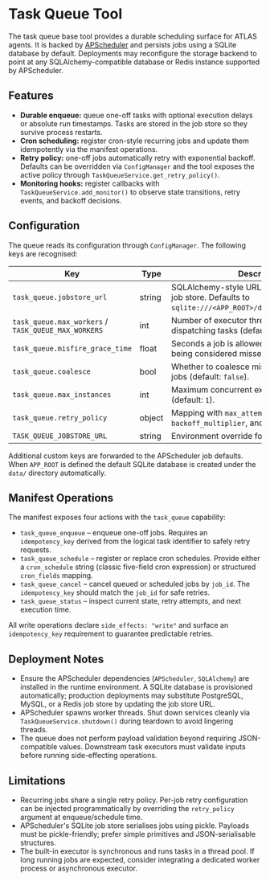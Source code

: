 # Task Queue Tool

The task queue base tool provides a durable scheduling surface for ATLAS agents.
It is backed by [APScheduler](https://apscheduler.readthedocs.io/) and persists
jobs using a SQLite database by default.  Deployments may reconfigure the
storage backend to point at any SQLAlchemy-compatible database or Redis
instance supported by APScheduler.

## Features

* **Durable enqueue:** queue one-off tasks with optional execution delays or
  absolute run timestamps. Tasks are stored in the job store so they survive
  process restarts.
* **Cron scheduling:** register cron-style recurring jobs and update them
  idempotently via the manifest operations.
* **Retry policy:** one-off jobs automatically retry with exponential backoff.
  Defaults can be overridden via `ConfigManager` and the tool exposes the active
  policy through `TaskQueueService.get_retry_policy()`.
* **Monitoring hooks:** register callbacks with
  `TaskQueueService.add_monitor()` to observe state transitions, retry events,
  and backoff decisions.

## Configuration

The queue reads its configuration through `ConfigManager`.  The following keys
are recognised:

| Key | Type | Description |
| --- | ---- | ----------- |
| `task_queue.jobstore_url` | string | SQLAlchemy-style URL for the APScheduler job store. Defaults to `sqlite:///<APP_ROOT>/data/task_queue.sqlite`. |
| `task_queue.max_workers` / `TASK_QUEUE_MAX_WORKERS` | int | Number of executor threads used for dispatching tasks (default: `4`). |
| `task_queue.misfire_grace_time` | float | Seconds a job is allowed to run late before being considered missed (default: `60`). |
| `task_queue.coalesce` | bool | Whether to coalesce missed runs for recurring jobs (default: `false`). |
| `task_queue.max_instances` | int | Maximum concurrent executions per job (default: `1`). |
| `task_queue.retry_policy` | object | Mapping with `max_attempts`, `backoff_seconds`, `backoff_multiplier`, and `jitter_seconds` fields. |
| `TASK_QUEUE_JOBSTORE_URL` | string | Environment override for the job store URL. |

Additional custom keys are forwarded to the APScheduler job defaults.  When
`APP_ROOT` is defined the default SQLite database is created under the
`data/` directory automatically.

## Manifest Operations

The manifest exposes four actions with the `task_queue` capability:

* `task_queue_enqueue` – enqueue one-off jobs. Requires an `idempotency_key`
  derived from the logical task identifier to safely retry requests.
* `task_queue_schedule` – register or replace cron schedules. Provide either a
  `cron_schedule` string (classic five-field cron expression) or structured
  `cron_fields` mapping.
* `task_queue_cancel` – cancel queued or scheduled jobs by `job_id`. The
  `idempotency_key` should match the `job_id` for safe retries.
* `task_queue_status` – inspect current state, retry attempts, and next
  execution time.

All write operations declare `side_effects: "write"` and surface an
`idempotency_key` requirement to guarantee predictable retries.

## Deployment Notes

* Ensure the APScheduler dependencies (`APScheduler`, `SQLAlchemy`) are
  installed in the runtime environment.  A SQLite database is provisioned
  automatically; production deployments may substitute PostgreSQL, MySQL, or a
  Redis job store by updating the job store URL.
* APScheduler spawns worker threads.  Shut down services cleanly via
  `TaskQueueService.shutdown()` during teardown to avoid lingering threads.
* The queue does not perform payload validation beyond requiring JSON-compatible
  values.  Downstream task executors must validate inputs before running
  side-effecting operations.

## Limitations

* Recurring jobs share a single retry policy.  Per-job retry configuration can
  be injected programmatically by overriding the `retry_policy` argument at
  enqueue/schedule time.
* APScheduler's SQLite job store serialises jobs using pickle.  Payloads must be
  pickle-friendly; prefer simple primitives and JSON-serialisable structures.
* The built-in executor is synchronous and runs tasks in a thread pool.  If long
  running jobs are expected, consider integrating a dedicated worker process or
  asynchronous executor.
